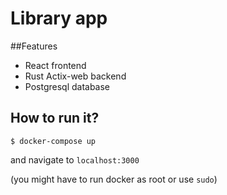 # Library app

##Features

- React frontend
- Rust Actix-web backend
- Postgresql database

## How to run it?

```
$ docker-compose up
```

and navigate to `localhost:3000`

(you might have to run docker as root or use `sudo`)